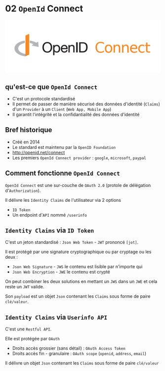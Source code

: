 # 02 `OpenId` Connect

<img src="assets/official-open-id-connect-logo.png" alt="official-open-id-connect-logo" />



## qu'est-ce que `OpenId Connect`

- C'est un protocole standardisé
- Il permet de passer de manière sécurisé des données d'identité (`Claims`) d'un `Provider` à un `Client` (`Web App, Mobile App`)
- Il garantit l'intégrité et la confidantialité des données d'identité



## Bref historique

- Créé en 2014
- Le standard est maintenu par la `OpenID Foundation`
- http://openid.net/connect
- Les premiers `OpenId Connect provider` : `google`, `microsoft`, `paypal`



## Comment fonctionne `OpenId Connect`

`OpenId Connect` est une sur-couche de `OAuth 2.0` (protole de délégation d'`Authorization`).

Il délivre les `Identity Claims` de l'utilisateur via 2 options

- `ID Token`
- Un endpoint d'`API` nommé `/userinfo`



## `Identity Claims` via `ID Token`

C'est un jeton standardisé : `Json Web Token` - `JWT` prononcé `[jot]`.

Il est protégé par une signature cryptographique ou par cryptage ou les deux :

- `Json Web Signature` - `JWS` le contenu est lisible par n'importe qui
- `Json Web Encryption` - `JWE` le contenu est crypté

On peut combiner les deux solutions en mettant un `JWS` dans un `JWE` et cela reste un `JWT` valide.

Son `payload` est un objet `Json` contenant les `Claims` sous forme de paire `clé/valeur`.



## `Identity Claims` via `Userinfo API`

C'est une `Restful API`.

Elle est protégée par `OAuth`

- Droits accès grossier (sans détail) : `OAuth Access Token`
- Droits accès fin - granulaire : `OAuth scope` (`openid`, `address`, `email`)

Il délivre un objet `Json` contenant les `Claims` sous forme de paire `clé/valeur`